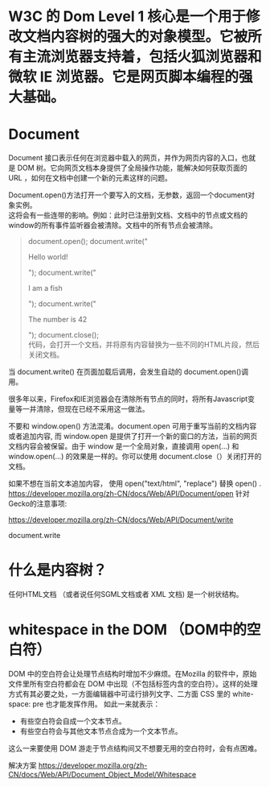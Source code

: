 # W3C 的 Dom Level 1 核心是一个用于修改文档内容树的强大的对象模型。它被所有主流浏览器支持着，包括火狐浏览器和微软 IE 浏览器。它是网页脚本编程的强大基础。

# Document

Document 接口表示任何在浏览器中载入的网页，并作为网页内容的入口，也就是 DOM 树。它向网页文档本身提供了全局操作功能，能解决如何获取页面的 URL ，如何在文档中创建一个新的元素这样的问题。   

Document.open()方法打开一个要写入的文档，无参数，返回一个document对象实例。  
这将会有一些连带的影响。例如：此时已注册到文档、文档中的节点或文档的window的所有事件监听器会被清除。文档中的所有节点会被清除。   
> document.open();
document.write("<p>Hello world!</p>");
document.write("<p>I am a fish</p>");
document.write("<p>The number is 42</p>");
document.close();  
代码，会打开一个文档，并将原有内容替换为一些不同的HTML片段，然后关闭文档。  

当 document.write() 在页面加载后调用，会发生自动的 document.open()调用。  

很多年以来，Firefox和IE浏览器会在清除所有节点的同时，将所有Javascript变量等一并清除，但现在已经不采用这一做法。

不要和 window.open() 方法混淆。document.open 可用于重写当前的文档内容或者追加内容, 而 window.open 是提供了打开一个新的窗口的方法，当前的网页文档内容会被保留。由于 window 是一个全局对象，直接调用 open(...)  和 window.open(...) 的效果是一样的。你可以使用 document.close（）关闭打开的文档。 

如果不想在当前文本追加内容， 使用 open("text/html", "replace") 替换 open() .
https://developer.mozilla.org/zh-CN/docs/Web/API/Document/open
针对Gecko的注意事项:


https://developer.mozilla.org/zh-CN/docs/Web/API/Document/write

document.write

# 什么是内容树？
任何HTML文档 （或者说任何SGML文档或者 XML 文档) 是一个树状结构。  


# whitespace in the DOM （DOM中的空白符）  
DOM 中的空白符会让处理节点结构时增加不少麻烦。在Mozilla 的软件中，原始文件里所有空白符都会在 DOM 中出现（不包括标签内含的空白符）。这样的处理方式有其必要之处，一方面编辑器中可迳行排列文字、二方面 CSS 里的 white-space: pre 也才能发挥作用。 如此一来就表示：   
* 有些空白符会自成一个文本节点。  
* 有些空白符会与其他文本节点合成为一个文本节点。  

这么一来要使用 DOM 游走于节点结构间又不想要无用的空白符时，会有点困难。  

解决方案 https://developer.mozilla.org/zh-CN/docs/Web/API/Document_Object_Model/Whitespace  

